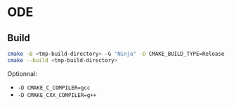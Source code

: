 # ODE

## Build

```bash
cmake -B <tmp-build-directory> -G "Ninja" -D CMAKE_BUILD_TYPE=Release -S <project-directory>
cmake --build <tmp-build-directory>
```

Optionnal:

- `-D CMAKE_C_COMPILER=gcc`
- `-D CMAKE_CXX_COMPILER=g++`
